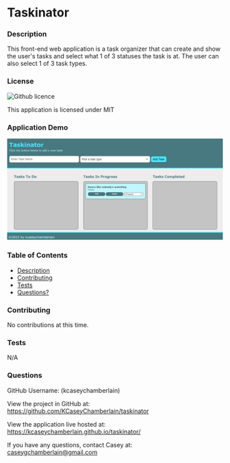 # Taskinator

### Description
This front-end web application is a task organizer that can create and show the user's tasks and select what 1 of 3 statuses the task is at. The user can also select 1 of 3 task types.

### License
![Github licence](https://img.shields.io/badge/license-MIT-blue.svg)

This application is licensed under MIT

### Application Demo
![Taskinator](./assets/images/demo.jpg)

### Table of Contents
- [Description](#description)
- [Contributing](#contributing)
- [Tests](#tests)
- [Questions?](#questions)

### Contributing
No contributions at this time.

### Tests
N/A

### Questions
GitHub Username: (kcaseychamberlain) 

View the project in GitHub at: https://github.com/KCaseyChamberlain/taskinator

View the application live hosted at: https://kcaseychamberlain.github.io/taskinator/

If you have any questions, contact Casey at: caseygchamberlain@gmail.com